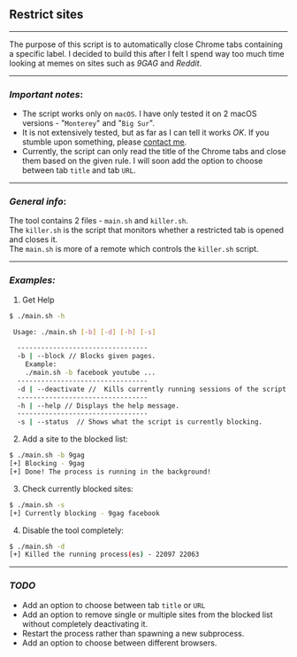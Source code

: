 
## Restrict sites

---

The purpose of this script is to automatically close Chrome tabs containing a specific label. 
I decided to build this after I felt I spend way too much time looking at memes on sites such as *9GAG* and *Reddit*.

--- 

### *Important notes*:
- The script works only on `macOS`. I have only tested it on 2 macOS versions - "`Monterey`" and "`Big Sur`".
- It is not extensively tested, but as far as I can tell it works *OK*. If you stumble upon something, please [contact me](mailto:mladen.projects@gmail.com).
- Currently, the script can only read the title of the Chrome tabs and close them based on the given rule. I will soon add the option to choose between tab `title` and tab `URL`.
--- 
### *General info*:
The tool contains 2 files - `main.sh` and `killer.sh`. 
<br>The `killer.sh` is the script that monitors whether a restricted tab is opened and closes it. 
<br>The `main.sh` is more of a remote which controls the `killer.sh` script. 

--- 
### *Examples:*
1. Get Help
```bash
$ ./main.sh -h

 Usage: ./main.sh [-b] [-d] [-h] [-s]

  ---------------------------------
  -b | --block // Blocks given pages.
    Example:
    ./main.sh -b facebook youtube ...
  ---------------------------------
  -d | --deactivate //  Kills currently running sessions of the script.
  ---------------------------------
  -h | --help // Displays the help message.
  ---------------------------------
  -s | --status  // Shows what the script is currently blocking.
```

2. Add a site to the blocked list:
```bash
$ ./main.sh -b 9gag
[+] Blocking - 9gag
[+] Done! The process is running in the background!
```
3. Check currently blocked sites:
```bash
$ ./main.sh -s
[+] Currently blocking - 9gag facebook
```
4. Disable the tool completely:
```bash
$ ./main.sh -d
[+] Killed the running process(es) - 22097 22063
```
---
### *TODO*
- Add an option to choose between tab `title` or `URL`
- Add an option to remove single or multiple sites from the blocked list without completely deactivating it.
- Restart the process rather than spawning a new subprocess.
- Add an option to choose between different browsers. 